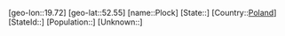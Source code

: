 ﻿---
location: [52.55,19.72]
type: City
tags:
- geo/City


SpocWebEntityId: 33411
isDeleted: false
confidential: public

---
[geo-lon::19.72]
[geo-lat::52.55]
[name::Plock]
[State::]
[Country::[Poland](geo/Continent/Europe/Poland.md)]
[StateId::]
[Population::]
[Unknown::]

